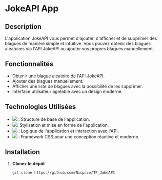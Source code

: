 # JokeAPI App

## Description
L'application JokeAPI vous permet d'ajouter, d'afficher et de supprimer des blagues de manière simple et intuitive. Vous pouvez obtenir des blagues aléatoires via l'API JokeAPI ou ajouter vos propres blagues manuellement.

## Fonctionnalités
- Obtenir une blague aléatoire de l'API JokeAPI.
- Ajouter des blagues manuellement.
- Afficher une liste de blagues avec la possibilité de les supprimer.
- Interface utilisateur agréable avec un design moderne.

## Technologies Utilisées
- <img src="{https://img.shields.io/badge/HTML5-E34F26?style=for-the-badge&logo=html5&logoColor=white}" /> : Structure de base de l'application.
- <img src="{https://img.shields.io/badge/CSS3-1572B6?style=for-the-badge&logo=css3&logoColor=white}" />: Stylisation et mise en forme de l'application.
- <img src="{https://img.shields.io/badge/JavaScript-323330?style=for-the-badge&logo=javascript&logoColor=F7DF1E}" /> : Logique de l'application et interaction avec l'API.
- <img src="{https://img.shields.io/badge/Bootstrap-563D7C?style=for-the-badge&logo=bootstrap&logoColor=white}" /> : Framework CSS pour une conception réactive et moderne.

## Installation

1. **Clonez le dépôt**
   ```bash
   git clone https://github.com/Nispace/TP_JokeAPI
